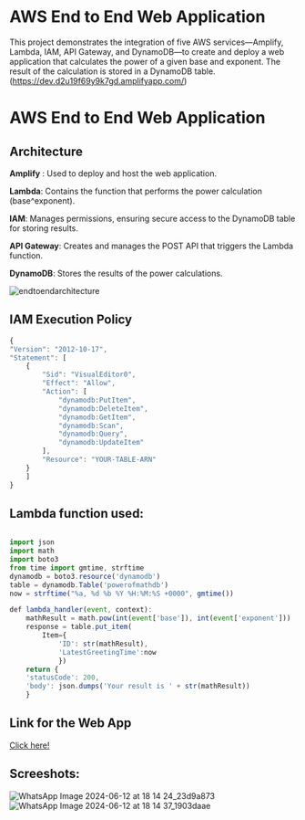 
# AWS End to End Web Application
This project demonstrates the integration of five AWS services—Amplify, Lambda, IAM, API Gateway, and DynamoDB—to create and deploy a web application that calculates the power of a given base and exponent. The result of the calculation is stored in a DynamoDB table.
(https://dev.d2u19f69y9k7gd.amplifyapp.com/)

# AWS End to End Web Application
## Architecture

**Amplify** : Used to deploy and host the web application.

**Lambda**: Contains the function that performs the power calculation (base^exponent).

**IAM**: Manages permissions, ensuring secure access to the DynamoDB table for storing results.

**API Gateway**: Creates and manages the POST API that triggers the Lambda function.

**DynamoDB**: Stores the results of the power calculations.

![endtoendarchitecture](https://github.com/muskaanbahri/AWS-End-to-End-WebApp/assets/122555496/e0d24bd4-c5e9-486b-85fe-67b32bd5bbed)







## IAM Execution Policy

```javascript
{
"Version": "2012-10-17",
"Statement": [
    {
        "Sid": "VisualEditor0",
        "Effect": "Allow",
        "Action": [
            "dynamodb:PutItem",
            "dynamodb:DeleteItem",
            "dynamodb:GetItem",
            "dynamodb:Scan",
            "dynamodb:Query",
            "dynamodb:UpdateItem"
        ],
        "Resource": "YOUR-TABLE-ARN"
    }
    ]
}
```

## Lambda function used:

```javascript

import json
import math
import boto3
from time import gmtime, strftime
dynamodb = boto3.resource('dynamodb')
table = dynamodb.Table('powerofmathdb')
now = strftime("%a, %d %b %Y %H:%M:%S +0000", gmtime())

def lambda_handler(event, context):
    mathResult = math.pow(int(event['base']), int(event['exponent']))
    response = table.put_item(
        Item={
            'ID': str(mathResult),
            'LatestGreetingTime':now
            })
    return {
    'statusCode': 200,
    'body': json.dumps('Your result is ' + str(mathResult))
    }
```




## Link for the Web App

[Click here!](https://dev.d2vzk0vjl847d4.amplifyapp.com/)

## Screeshots:
![WhatsApp Image 2024-06-12 at 18 14 24_23d9a873](https://github.com/muskaanbahri/AWS-End-to-End-WebApp/assets/122555496/d5d726af-eed1-4f43-9e27-d01f464e784d)
![WhatsApp Image 2024-06-12 at 18 14 37_1903daae](https://github.com/muskaanbahri/AWS-End-to-End-WebApp/assets/122555496/19124b28-582a-4646-822f-026765f06037)




